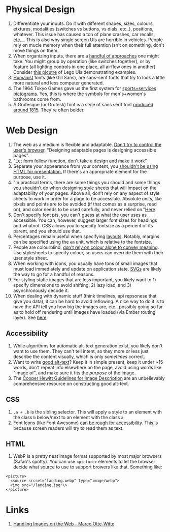 # Physical Design
1. Differentiate your inputs. Do it with different shapes, sizes, colours, etxtures, modalities (switches vs buttons, vs dials, etc..), positions, whatever. This issue has caused a ton of plane crashes, car recalls, [etc...](https://interactionmagic.com/UX-LEGO-Interfaces). This is also why single screen UIs are horrible in vehicles. People rely on mucle memory when their full attention isn't on something, don't move things on them.
1. When organizing inputs, there are a [handful of approaches](https://interactionmagic.com/UX-LEGO-Interfaces) one might take. You might group by operation (like switches together), or by feature (all lighting controls in one place, all airflow ones in another). Consider [this picutre](https://interactionmagic.com/images/pages/UX-LEGO-Interfaces/organisation.jpg) of Lego UIs demonstrating examples.
1. [Humanist](https://betterwebtype.com/articles/2019/07/14/recognising-font-styles/) fonts (like Gill Sans), are sans-serif fonts that try to look a little more natural and less computer generated.
1. The 1964 Tokyo Games gave us the first system for [sports+services pictograms](https://olympic-museum.de/pictograms/olympic-games-pictograms-1964.php). Yes, this is where the symbols for men's+women's bathrooms come from.
1. A Grotesque (or Grotesk) font is a style of sans serif font [produced around 1815](https://creativemarket.com/blog/grotesque-fonts). They're often bolder.

# Web Design
1. The web as a medium is flexible and adaptable. [Don't try to control the user's browser](https://alistapart.com/article/dao/). "Designing adaptable pages is designing accessible pages".
1. ["Let form follow function, don't take a design and make it work"](https://alistapart.com/article/dao/#section6)
1. Separate your appearance from your content, you [shouldn't be using HTML for presentation.](https://alistapart.com/article/dao/#section6) If there's an appropriate element for the purpose, use it.
1. "In practical terms, there are some things you should and some things you shouldn’t do when designing style sheets that will impact on the adaptability of your pages. Above all, don’t rely on any aspect of style sheets to work in order for a page to be accessible. Absolute units, like pixels and points are to be avoided (if that comes as a surprise, read on), and color needs to be used carefully, and never relied on."[Here](https://alistapart.com/article/dao/#section6)
1. Don't specify font pts, you can't guess at what the user uses as accessible. You can, however, suggest larger font sizes for headings and whatnot. CSS allows you to specify fontsize as a percent of its parent, and you should use that.
1. Percentages remain useful when specifying [layouts](https://alistapart.com/article/dao/#section8). Notably, margins can be specified using the `em` unit, which is relative to the fontsize.
1. People are colourblind, [don't rely on colour alone to convey meaning](https://alistapart.com/article/dao/#section9). Use stylesheets to specify colour, so users can override them with their user style sheet.
1. When working with icons, you usually have tons of small images that must load immediately and update on application state. [SVGs](https://github.com/simplabs/ember-asset-size-action) are likely the way to go for a handful of reasons.
1. For styling static images that are less important, you likely want to 1) specify dimensions to avoid shifting, 2) lazy load, and 3) asynchronously decode it.
1. When dealing with dynamic stuff (think timelines, api repsonese that give you data), it can be hard to avoid reflowing. A nice way to do it is to have the API tell you how big the images are, etc.. possibly going so far as to hold off rendering until images have loaded (via Ember routing layer). See [here](https://youtu.be/4K6gWIXQDkE).

## Accessibility
1. While algorithms for automatic alt-text generation exist, you likely don't want to use them. They can't tell intent, so they more or less just describe the content visually, which is only *sometimes* correct.
1. Want to write [good alt-text](https://maxakohler.medium.com/everything-i-know-about-alt-text-3e1c8567c4f5)? Keep it in simple present, keep it under ~15 words, don't repeat info elsewhere on the page, avoid using words like "image of", and make sure it fits the *purpose* of the image.
1. The [Cooper Hewitt Guidelines for Image Description](https://www.cooperhewitt.org/cooper-hewitt-guidelines-for-image-description/) are an unbelievably comprehensive resource on constructing good alt-text.

## CSS
1. `.a + .b` is the sibling selector. This will apply a style to an element with the class `b` below/next to an element with the class `a`.
1. Font Icons (like Font Awesome) [can be rough for accessibility](https://youtu.be/4K6gWIXQDkE). This is because screen readers will try to read them as text.

## HTML
1. WebP is a pretty neat image format supported by most major browsers (Safari's spotty). You can use `<picture>` elements to let the browser decide what source to use to support browers like that. Something like:
```
<picture>
  <source srcset="landing.webp" type="image/webp">
  <img src="/landing.jpg"\>
</picture>
```

# Links
1. [Handling Images on the Web - Marco Otte-Witte](https://youtu.be/4K6gWIXQDkE)
